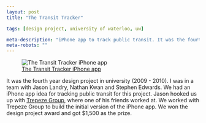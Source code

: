 ```yaml
---
layout: post
title: "The Transit Tracker"

tags: [design project, university of waterloo, uw]

meta-description: "iPhone app to track public transit. It was the fourth year design project in university (2009 - 2010). We partnered with Trepeze Group to create the initial version of the iPhone app."
meta-robots: ""
---
```


<figure>
  <img src="http://www.trapezegroup.com/img/products/Trip_Plan_thumb.jpg" alt="The Transit Tracker iPhone app" />
  <figcaption>
    <a href="http://www.trapezegroup.com/trapeze-iphone-application">
      The Transit Tracker iPhone app
    </a>
  </figcaption>
</figure>

It was the fourth year design project in university (2009 - 2010). I was in a team with Jason Landry, Nathan Kwan and Stephen Edwards. We had an iPhone app idea for tracking public transit for this project. Jason hooked us up with [Trepeze Group](http://www.trapezegroup.com/), where one of his friends worked at. We worked with Trepeze Group to build the initial version of the iPhone app. We won the design project award and got $1,500 as the prize.
